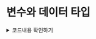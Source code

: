 # 변수와 데이터 타입

<details>
<summary>코드내용 확인하기</summary>
<div markdown='1'>


```javascript
const a = 100;
```

</div>
</details>
